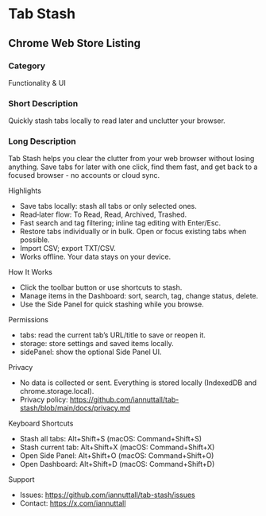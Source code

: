 # Tab Stash

## Chrome Web Store Listing

### Category

Functionality & UI

### Short Description

Quickly stash tabs locally to read later and unclutter your browser.

### Long Description

Tab Stash helps you clear the clutter from your web browser without losing anything. Save tabs for later with one click, find them fast, and get back to a focused browser - no accounts or cloud sync.

Highlights

- Save tabs locally: stash all tabs or only selected ones.
- Read‑later flow: To Read, Read, Archived, Trashed.
- Fast search and tag filtering; inline tag editing with Enter/Esc.
- Restore tabs individually or in bulk. Open or focus existing tabs when possible.
- Import CSV; export TXT/CSV.
- Works offline. Your data stays on your device.

How It Works

- Click the toolbar button or use shortcuts to stash.
- Manage items in the Dashboard: sort, search, tag, change status, delete.
- Use the Side Panel for quick stashing while you browse.

Permissions

- tabs: read the current tab’s URL/title to save or reopen it.
- storage: store settings and saved items locally.
- sidePanel: show the optional Side Panel UI.

Privacy

- No data is collected or sent. Everything is stored locally (IndexedDB and chrome.storage.local).
- Privacy policy: https://github.com/iannuttall/tab-stash/blob/main/docs/privacy.md

Keyboard Shortcuts

- Stash all tabs: Alt+Shift+S (macOS: Command+Shift+S)
- Stash current tab: Alt+Shift+X (macOS: Command+Shift+X)
- Open Side Panel: Alt+Shift+O (macOS: Command+Shift+O)
- Open Dashboard: Alt+Shift+D (macOS: Command+Shift+D)

Support

- Issues: https://github.com/iannuttall/tab-stash/issues
- Contact: https://x.com/iannuttall
